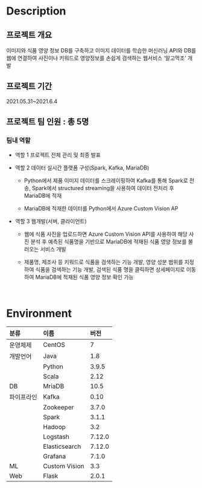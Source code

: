 # Description

## 프로젝트 개요
이미지와 식품 영양 정보 DB를 구축하고 이미지 데이터를 학습한 머신러닝 API와 DB를 웹에 연결하여 사진이나 키워드로 영양정보를 손쉽게 검색하는 웹서비스 ‘알고먹조’ 개발

## 프로젝트 기간
2021.05.31~2021.6.4

## 프로젝트 팀 인원 : 총 5명
### 팀내 역할
- 역할 1 프로젝트 전체 관리 및 최종 발표

- 역할 2 데이터 실시간 플랫폼 구성(Spark, Kafka, MariaDB)
  - Python에서 제품 이미지 데이터를 스크레이핑하여 Kafka를 통해 Spark로 전송, Spark에서 structured streaming을 사용하여 데이터 전처리 후 MariaDB에 적재

  - MariaDB에 적재한 데이터를 Python에서 Azure Custom Vision AP

- 역할 3 웹개발(서버, 클라이언트)

  - 웹에 식품 사진을 업로드하면 Azure Custom Vision API를 사용하여 해당 사진 분석 후 예측된 식품명을 기반으로 MariaDB에 적재된 식품 영양 정보를 불러오는 서비스 개발
  
  - 제품명, 제조사 등 키워드로 식품을 검색하는 기능 개발, 영양 성분 범위를 지정하여 식품을 검색하는 기능 개발, 검색된 식품 명을 클릭하면 상세페이지로 이동하여 MariaDB에 적재된 식품 영양 정보 확인 가능


<br>

# Environment

|분류|이름|버전|
|:---|:---|:---|
|운영체제|CentOS|7|
|개발언어|Java|1.8|
||Python|3.9.5|
||Scala|2.12|
|DB|MriaDB|10.5|
|파이프라인|Kafka|0.10|
||Zookeeper|3.7.0|
||Spark|3.1.1|
||Hadoop|3.2|
||Logstash|7.12.0|
||Elasticsearch|7.12.0|
||Grafana|7.1.0|
|ML|Custom Vision|3.3|
|Web|Flask|2.0.1|

